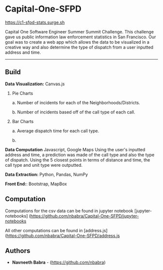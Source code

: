 # Capital-One-SFPD
https://c1-sfpd-stats.surge.sh

Capital One Software Engineer Summer Summit Challenge. This challenge gave us public information law enforcement statistics in San Francisco. Our goal was to create a web app which allows the data to be visualized in a creative way and also determine the type of dispatch from a user inputted address and time.

---

## Build

**Data Visualization:** Canvas.js
1. Pie Charts

      a. Number of incidents for each of the Neighborhoods/Districts.
      
      b. Number of incidents based off of the call type of each call. 

2. Bar Charts
      
      a. Average dispatch time for each call type.
      
      b. 
      
**Data Computation** Javascript, Google Maps
Using the user's inputted address and time, a prediction was made of the call type and also the type of dispatch. Using the 5 closest points in terms of distance and time, the call type and unit type were outputted. 

**Data Extraction:** Python, Pandas, NumPy

**Front End:**: Bootstrap, MapBox

## Computation 

Computations for the csv data can be found in jupyter notebook [jupyter-notebooks] (https://github.com/nbabra/Capital-One-SFPD/jupyter-notebooks

All other computations can be found in [address.js](https://github.com/nbabra/Capital-One-SFPD/address.js

## Authors

* **Navneeth Babra**  - (https://github.com/nbabra)

